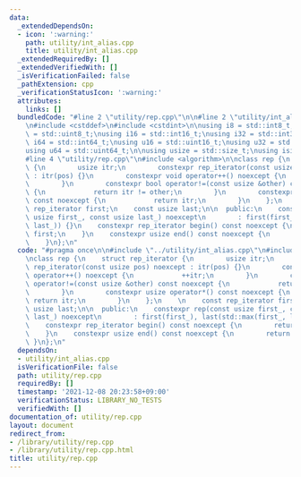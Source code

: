 ```yaml
---
data:
  _extendedDependsOn:
  - icon: ':warning:'
    path: utility/int_alias.cpp
    title: utility/int_alias.cpp
  _extendedRequiredBy: []
  _extendedVerifiedWith: []
  _isVerificationFailed: false
  _pathExtension: cpp
  _verificationStatusIcon: ':warning:'
  attributes:
    links: []
  bundledCode: "#line 2 \"utility/rep.cpp\"\n\n#line 2 \"utility/int_alias.cpp\"\n\
    \n#include <cstddef>\n#include <cstdint>\n\nusing i8 = std::int8_t;\nusing u8\
    \ = std::uint8_t;\nusing i16 = std::int16_t;\nusing i32 = std::int32_t;\nusing\
    \ i64 = std::int64_t;\nusing u16 = std::uint16_t;\nusing u32 = std::uint32_t;\n\
    using u64 = std::uint64_t;\n\nusing usize = std::size_t;\nusing isize = std::ptrdiff_t;\n\
    #line 4 \"utility/rep.cpp\"\n#include <algorithm>\n\nclass rep {\n    struct rep_iterator\
    \ {\n        usize itr;\n        constexpr rep_iterator(const usize pos) noexcept\
    \ : itr(pos) {}\n        constexpr void operator++() noexcept {\n            ++itr;\n\
    \        }\n        constexpr bool operator!=(const usize &other) const noexcept\
    \ {\n            return itr != other;\n        }\n        constexpr usize operator*()\
    \ const noexcept {\n            return itr;\n        }\n    };\n    \n    const\
    \ rep_iterator first;\n    const usize last;\n\n  public:\n    constexpr rep(const\
    \ usize first_, const usize last_) noexcept\n        : first(first_), last(std::max(first_,\
    \ last_)) {}\n    constexpr rep_iterator begin() const noexcept {\n        return\
    \ first;\n    }\n    constexpr usize end() const noexcept {\n        return last;\n\
    \    }\n};\n"
  code: "#pragma once\n\n#include \"../utility/int_alias.cpp\"\n#include <algorithm>\n\
    \nclass rep {\n    struct rep_iterator {\n        usize itr;\n        constexpr\
    \ rep_iterator(const usize pos) noexcept : itr(pos) {}\n        constexpr void\
    \ operator++() noexcept {\n            ++itr;\n        }\n        constexpr bool\
    \ operator!=(const usize &other) const noexcept {\n            return itr != other;\n\
    \        }\n        constexpr usize operator*() const noexcept {\n           \
    \ return itr;\n        }\n    };\n    \n    const rep_iterator first;\n    const\
    \ usize last;\n\n  public:\n    constexpr rep(const usize first_, const usize\
    \ last_) noexcept\n        : first(first_), last(std::max(first_, last_)) {}\n\
    \    constexpr rep_iterator begin() const noexcept {\n        return first;\n\
    \    }\n    constexpr usize end() const noexcept {\n        return last;\n   \
    \ }\n};\n"
  dependsOn:
  - utility/int_alias.cpp
  isVerificationFile: false
  path: utility/rep.cpp
  requiredBy: []
  timestamp: '2021-12-08 20:23:58+09:00'
  verificationStatus: LIBRARY_NO_TESTS
  verifiedWith: []
documentation_of: utility/rep.cpp
layout: document
redirect_from:
- /library/utility/rep.cpp
- /library/utility/rep.cpp.html
title: utility/rep.cpp
---
```


